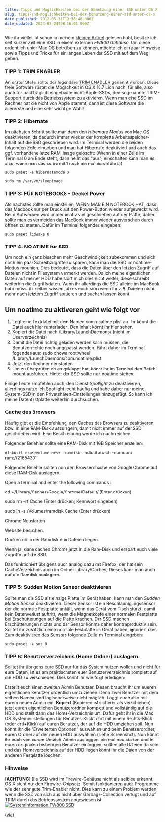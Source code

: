 ```yaml
---
title: Tipps und Möglichkeiten bei der Benutzung einer SSD unter OS X [UPDATE]
slug: tipps-und-moglichkeiten-bei-der-benutzung-einer-ssd-unter-os-x
date_published: 2012-05-31T19:38:48.000Z
date_updated: 2024-05-24T08:16:01.000Z
---
```


Wie ihr vielleicht schon in meinem [kleinen Artikel](__GHOST_URL__/ssd-via-fw800-an-imac-27/) gelesen habt, besitze ich seit kurzer Zeit eine SSD in einem externen *FW800 Gehäuse*. Um diese ordentlich unter Mac OS betreiben zu können, möchte ich ein paar Hinweise sowie Tipps und Tricks für ein langes Leben der SSD mit auf dem Weg geben.

### TIPP 1: TRIM ENABLER

An erster Stelle sollte der legendäre [TRIM ENABLER](__GHOST_URL__/trim-support-os-x-10-7-3-mit-trim-enabler-reaktivieren/) genannt werden. Diese freie Software rüstet die Möglichkeit in OS X 10.7 Lion nach, für alle, also auch für nachträglich eingebaute nicht-Apple-SSDs, den sogenannte TRIM-Support durch das Betriebssystem zu aktivieren. Wenn man eine SSD im Rechner hat die nicht von Apple stammt, dann ist diese Software die allererste und eine sehr wichtige Wahl!

### TIPP 2: Hibernate

Im nächsten Schritt sollte man dann den *Hibernate Modus* von Mac OS deaktivieren, da dadurch immer wieder der komplette Arbeitsspeicher-Inhalt auf die SSD geschrieben wird. Im Terminal werden die beiden folgenden Zeile eingeben und man hat Hibernate deaktiviert und auch das ggf. vorhandene letze RAM-Image gelöscht: ((Wenn in einer Zeile im Terminal 0 am Ende steht, dann heißt das "aus", einschalten kann man es also, wenn man das selbe mit 1 noch ein mal durchführt.))

`sudo pmset -a hibernatemode 0`

`sudo rm /var/vm/sleepimage`

### TIPP 3: FÜR NOTEBOOKS - Deckel Power

Als nächstes sollte man einstellen, WENN MAN EIN NOTEBOOK HAT, dass das Macbook nur per Druck auf den Power-Button wieder aufgeweckt wird. Beim Aufwecken wird immer relativ viel geschrieben auf der Platte, daher sollte man es vermeiden das MacBook immer wieder ausversehen durch öffnen zu starten. Dafür im Terminal folgendes eingeben:

`sudo pmset lidwake 0`

### TIPP 4: NO ATIME für SSD

Um noch ein ganz bisschen mehr Geschwindigkeit zubekommen und sich noch ein paar Schreibzugriffe zu sparen, kann man die SSD im noatime-Modus mounten. Dies bedeutet, dass die Daten über den letzten Zugriff auf Dateien nicht in Filesystem vermerkt werden. Da ich meine eigentlichen Daten auf meiner HDD habe stört mich dies nicht weiter, diese schreibt weiterhin die Zugriffsdaten. Wenn ihr allerdings die SSD alleine im MacBook habt müsst ihr selber wissen, ob es euch stört wenn ihr z.B. Dateien nicht mehr nach letztem Zugriff sortieren und suchen lassen könnt.

## Um noatime zu aktiveren geht wie folgt vor

1. Legt eine Textdatei mit dem Namen com.noatime.plist an. Ihr könnt die Datei auch hier runterladen. Den Inhalt könnt ihr hier sehen.
2. Kopiert die Datei nach /Library/LaunchDaemons/ (nicht im Userverzeichnis)
3. Damit die Datei richtig geladen werden kann müssen, die Benutzerrechte noch angepasst werden. Führt daher im Terminal fogendes aus: sudo chown root:wheel /Library/LaunchDaemons/com.noatime.plist
4. Jetzt den Rechner neustarten
5. Um zu überprüfen ob es geklappt hat, könnt ihr im Terminal den Befehl mount ausführen. Hinter der SSD sollte nun noatime stehen.

Einige Leute empfehlen auch, den Dienst *Spotlight* zu deaktivieren, allerdings nutze ich Spotlight recht häufig und habe daher nur meine System-SSD in den Privatshären-Einstellungen hinzugefügt. So kann ich meine Datenfestplatte weiterhin durchsuchen.

### Cache des Browsers

Häufig gibt es die Empfehlung, den Caches des Browsers zu deaktiveren bzw. in eine RAM-Disk auszulagern, damit nicht immer auf der SSD geschrieben wird. Eine Beschreibung werde ich nachrreichen.

Folgender Befehler sollte eine RAM-Disk mit 1GB Speicher erstellen:

`diskutil erasevolume HFS+ "ramdisk" `hdiutil attach -nomount ram://2165430``

Folgender Befehle sollten nun den Browserchache von Google Chrome auf diese RAM-Disk auslagern.

Open a terminal and enter the following commands :

cd ~/Library/Caches/Google/Chrome/Default/ (Enter drücken)

sudo rm -rf Cache (Enter drücken; Kennwort eingeben)

sudo ln -s /Volumes/ramdisk Cache (Enter drücken)

Chrome Neustarten

Website besuchen.

Gucken ob in der Ramdisk nun Dateien liegen.

Wenn ja, dann cached Chrome jetzt in die Ram-Disk und erspart euch viele Zugriffe auf die SSD.

Das funktioniert übrigens auch analog dazu mit Firefox, der hat sein CacheVerzeichnis auch im Ordner Library/Caches, Dieses kann man auch auf die Ramdisk auslagern.

### TIPP 5: Sudden Motion Sensor deaktivieren

Sollte man die SSD als einzige Platte im Gerät haben, kann man den *Sudden Motion Sensor* deaktivieren. Dieser Sensor ist ein Beschläunigungssensor der die normale Festplatte anhält, wenn das Gerät vom Tisch stürzt, damit kein Datenverlust auftritt, wenn die Magnetköpfe einer normalen Festplatte bei Erschütterungen auf die Platte krachen. Der SSD machen Erschütterungen nichts und der Sensor könnte daher kontraproduktiv sein. Solltet ihr zusätzlich eine normale Festplatte im Gerät haben, ignoriert dies. Zum deaktivieren des Sensors folgende Zeile im Terminal eingeben:

`sudo pmset -a sms 0`

### TIPP 6: Benutzerverzeichnis (Home Ordner) auslagern.

Solltet ihr übrigens eure SSD nur für das System nutzen wollen und nicht für eure Daten, ist es am praktischsten euer Benutzerverzeichnis komplett auf die HDD zu verschieben. Dies könnt ihr wie folgt erledigen:

Erstellt euch einen zweiten Admin Benutzer. Diesen braucht ihr um eueren eigentlichen Benutzer ordentlich umzuziehen. Denn zwei Benutzer mit dem selben Namen sind logischerweise nicht möglich. Loggt euch also mit eurem neuen Admin ein. **Kopiert** (Kopieren ist sicherer als verschieben) jetzt euren eigentlichen Benutzerordner komplett und vollständig auf die HDD und stellt dann das Home-Verzeichnis um. Dafür geht ihr in die Mac OS Systemeinstellungen für Benutzer. Klickt dort mit einem Rechts-Klick (oder crtl+Klick) auf euren Benutzer, der auf die HDD umziehen soll. Nun könnt ihr die “Erweiterten Optionen” auswählen und beim Benutzerordner, euren Ordner auf der neuen HDD auswählen (siehe Screenshot). Nun könnt ihr euch von eurem Umzieh-Admin ausloggen, ein mal neu starten und in euren originalen bisherigen Benutzer einloggen, sollten alle Dateien da sein und das Homeverzeichnis auf der HDD liegen könnt ihr die Daten von der anderen Festplatte löschen.

### Hinweise

[**ACHTUNG**] Die SSD wird im Firewire-Gehäuse nicht als selbige erkannt, OS X sieht nur den Firewire-Chipsatz. Somit funktionieren auch Programme wie der sehr gute Trim-Enabler nicht. Dies kann zu einem Problem werden, wenn die SSD von sich aus nicht über Garbage-Collection verfügt und auf TRIM durch das Betriebssystem angewiesen ist.
[![Systeminformation FW800 SSD](//picdump.thafaker.de/2012/05/Bildschirmfoto-2012-05-31-um-19.13.38-580x472.png)](http://picdump.thafaker.de/2012/05/Bildschirmfoto-2012-05-31-um-19.13.38.png)

([via](http://apple-gadgets.de/ssd-tipps-fuer-mac-os/))
